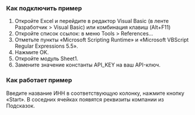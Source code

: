### Как подключить пример
1. Откройте Excel и перейдите в редактор Visual Basic (в ленте Разработчик > Visual Basic) или комбинация клавиш (Alt+F11)
2. Откройте список ссылок: в меню Tools > References...
3. Отметьте пункты «Microsoft Scripting Runtime» и «Microsoft VBScript Regular Expressions 5.5».
4. Нажмите OK.
5. Откройте модуль Sheet1.
6. Замените значение константы API_KEY на ваш API-ключ.
### Как работает пример
Введите название ИНН в соответствующую колонку, нажмите кнопку «Start». В соседних ячейках появятся реквизиты компании из Подсказок.
